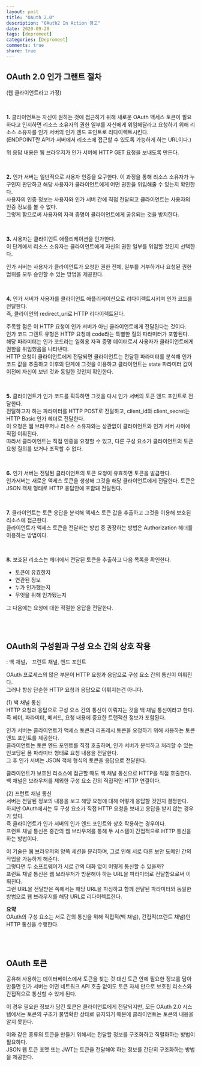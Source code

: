 ```yaml
---
layout: post
title: "OAuth 2.0"  
description: "OAuth2 In Action 참고"
date: 2020-09-20
tags: [depromeet]
categories: [Depromeet]
comments: true
share: true
--- 
```


## OAuth 2.0 인가 그랜트 절차      

(웹 클라이언트라고 가정)     

<br />    

**1.** 클라이언트는 자신이 원하는 것에 접근하기 위해 새로운 OAuth 액세스 토큰이 필요하다고 인지하면 리소스 소유자의 권한 일부를 자신에게 위임해달라고 요청하기 위해 리소스 소유자를 인가 서버의 인가 엔드 포인트로 리다이렉트시킨다.      
(ENDPOINT란 API가 서버에서 리소스에 접근할 수 있도록 가능하게 하는 URL이다.)        

위 응답 내용은 웹 브라우저가 인가 서버에 HTTP GET 요청을 보내도록 만든다.      

<br />    

**2.** 인가 서버는 일반적으로 사용자 인증을 요구한다. 이 과정을 통해 리소스 소유자가 누구인지 판단하고 해당 사용자가 클라이언트에게 어떤 권한을 위임해줄 수 있는지 확인한다.      
사용자의 인증 정보는 사용자와 인가 서버 간에 직접 전달되고 클라이언트는 사용자의 인증 정보를 볼 수 없다.        
그렇게 함으로써 사용자의 자격 증명이 클라이언트에게 공유되는 것을 방지한다.                

<br />    

**3.** 사용자는 클라이언트 애플리케이션을 인가한다.            
이 단계에서 리소스 소유자는 클라이언트에게 자신의 권한 일부를 위임할 것인지 선택한다.            

인가 서버는 사용자가 클라이언트가 요청한 권한 전체, 일부를 거부하거나 요청된 권한 범위를 모두 승인할 수 있는 방법을 제공한다.             

<br />    

**4.** 인가 서버가 사용자를 클라이언트 애플리케이션으로 리다이렉트시키며 인가 코드를 전달한다.                    
즉, 클라이언의 redirect_uri로 HTTP 리다이렉트된다.                

주목할 점은 이 HTTP 요청이 인가 서버가 아닌 클라이언트에게 전달된다는 것이다.           
인가 코드 그랜트 유형은 HTTP 요청에 code라는 특별한 질의 파라미터가 포함된다.               
해당 파라미터는 인가 코드라는 일회용 자격 증명 데이터로서 사용자가 클라이언트에게 권한을 위임했음을 나타낸다.             
HTTP 요청이 클라이언트에게 전달되면 클라이언트는 전달된 파라미터를 분석해 인가 코드 값을 추출하고 이후의 단계에 그것을 이용하고 클라이언트는 state 파라미터 값이 이전에 자신이 보낸 것과 동일한 것인지 확인한다.              

<br />    

**5.** 클라이언트가 인가 코드를 획득하면 그것을 다시 인가 서버의 토큰 엔드 포인트로 전달한다.          
전달하고자 하는 파라미터를 HTTP POST로 전달하고, client_id와 client_secret는 HTTP Basic 인가 헤더로 전달한다.      
이 요청은 웹 브라우저나 리소스 소유자와는 상관없이 클라이언트와 인가 서버 사이에 직접 이뤄진다.    
따라서 클라이언트는 직접 인증을 요청할 수 있고, 다른 구성 요소가 클라이언트의 토큰 요청 질의를 보거나 조작할 수 없다.      

<br />    

**6.** 인가 서버는 전달된 클라이언트의 토큰 요청이 유효하면 토큰을 발급한다.         
인가서버는 새로운 액세스 토큰을 생성해 그것을 해당 클라이언트에게 전달한다. 토큰은 JSON 객체 형태로 HTTP 웅답안에 포함돼 전달된다.         

<br />    

**7.** 클라이언트는 토큰 응답을 분석해 액세스 토큰 값을 추출하고 그것을 이용해 보호된 리소스에 접근한다.         
클라이언트가 액세스 토큰을 전달하는 방법 중 권장하는 방법은 Authorization 헤더를 이용하는 방법이다.          
 
<br />    
 
**8.** 보호된 리소스는 헤더에서 전달된 토큰을 추출하고 다음 목록을 확인한다. 
- 토큰이 유효한지   
- 연관된 정보   
- 누가 인가했는지   
- 무엇을 위해 인가됐는지     

그 다음에는 요청에 대한 적절한 응답을 전달한다.   


<br />     
<br />         


## OAuth의 구성원과 구성 요소 간의 상호 작용    
: 백 채널， 프런트 채널, 엔드 포인트      

OAuth 프로세스의 많은 부분이 HTTP 요청과 응답으로 구성 요소 간의 통신이 이뤄진다.   
그러나 항상 단순한 HTTP 요청과 응답으로 이뤄지는건 아니다.   


(1) 백 채널 통신   
HTTP 요청과 응답으로 구성 요소 간의 통신이 이뤄지는 것을 백 채널 통신이라고 한다.   
즉 헤더, 파라미터, 메서드, 요청 내용에 중요한 트랜잭션 정보가 포함된다.   

인가 서버는 클라이언트가 액세스 토큰과 리프레시 토큰을 요청하기 위해 사용하는 토큰 엔드 포인트를 제공한다.   
클라이언트는 토큰 엔드 포인트를 직접 호출하며, 인가 서버가 분석하고 처리할 수 있는 인코딩된 폼 파라미터 형태로 요청 내용을 전달한다.     
그 후 인가 서버는 JSON 객체 형식의 토큰을 응답으로 전달한다.   

클라이언트가 보호된 리소스에 접근할 때도 백 채널 통신으로 HTTP를 직접 호출한다.           
백 채널은 브라우저를 제외한 구성 요소 간의 직접적인 HTTP 연결이다.          


(2) 프런트 채널 통신   
서버는 전달된 정보의 내용을 보고 해당 요청에 대해 어떻게 응답할 것인지 결정한다.   
하지만 OAuth에서는 두 구성 요소가 직접 HTTP 요청을 보내고 응답을 받지 않는 경우가 있다.   
즉 클라이언트가 인가 서버의 인가 엔드 포인트와 상호 작용하는 경우이다.   
프런트 채널 통신은 중간의 웹 브라우저를 통해 두 시스템이 간접적으로 HTTP 통신을 하는 방법이다.    

이 기술은 웹 브라우저의 양쪽 세션을 분리하며, 그로 인해 서로 다른 보안 도메인 간의 작업을 가능하게 해준다.    
그렇다면 두 소프트웨어가 서로 간의 대화 없이 어떻게 통신할 수 있을까?    
프런트 채널 통신은 웹 브라우저가 방문해야 하는 URL을 파라미터로 전달함으로써 이뤄진다.     
그런 URL을 전달받은 쪽에서는 해당 URL을 파싱하고 함께 전달된 파라미터와 동일한 방법으로 웹 브라우저를 해당 URL로 리다이렉트한다.       


**요약**     
OAuth의 구성 요소는 서로 간의 통신을 위해 직접적(백 채널), 간접적(프런트 채널)인 HTTP 통신을 수행한다.       


<br />       
<br />         

## OAuth 토큰     

공유해 사용하는 데이터베이스에서 토큰을 찾는 것 대신 토큰 안에 필요한 정보를 담아 만들면 인가 서버는 어떤 네트워크 API 호출 없이도 토큰 자체 만으로 보호된 리소스와 간접적으로 통신할 수 있게 된다.   

이 경우 필요한 정보가 담긴 토큰은 클라이언트에게 전달되지만, 모든 OAuth 2.0 시스템에서는 토큰의 구조가 불명확한 상태로 유지되기 때문에 클라이언트는 토큰의 내용을 알지 못한다.   

이와 같은 종류의 토큰을 만들기 위해서는 전달할 정보를 구조화하고 직렬화하는 방법이 필요하다.   
JSON 웹 토큰 포맷 또는 JWT는 토큰을 전달해야 하는 정보를 간단히 구조화하는 방법을 제공한다.   



<br />        


